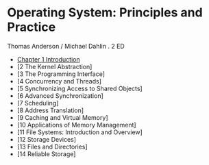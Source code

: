 # Operating System: Principles and Practice

Thomas Anderson / Michael Dahlin . 2 ED

- [Chapter 1 Introduction](chapter1.md)
- [2 The Kernel Abstraction]
- [3 The Programming Interface]
- [4 Concurrency and Threads]
- [5 Synchronizing Access to Shared Objects]
- [6 Advanced Synchronization]
- [7 Scheduling]
- [8 Address Translation]
- [9 Caching and Virtual Memory]
- [10 Applications of Memory Management]
- [11 File Systems: Introduction and Overview]
- [12 Storage Devices]
- [13 Files and Directories]
- [14 Reliable Storage]

